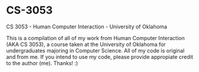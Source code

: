 # CS-3053
CS 3053 - Human Computer Interaction  - University of Oklahoma

This is a compilation of all of my work from Human Computer Interaction (AKA CS 3053), a course taken at the University of Oklahoma for undergraduates majoring in Computer Science. All of my code is original and from me. If you intend to use my code, please provide appropiate credit to the author (me). Thanks! :)
